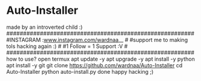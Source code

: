 # Auto-Installer
made by an introverted child :)
########################################################
#INSTAGRAM :www.instagram.com/wardnaa__                #
#support me to making tols hacking again :)            #
#1 Follow = 1 Support :V                               #
########################################################
how to use?
open termux
apt update -y
apt upgrade -y
apt install -y python
apt install -y git
git clone https://github.com/wardnaa/Auto-Installer
cd Auto-Installer
python auto-install.py
done happy hacking ;)
